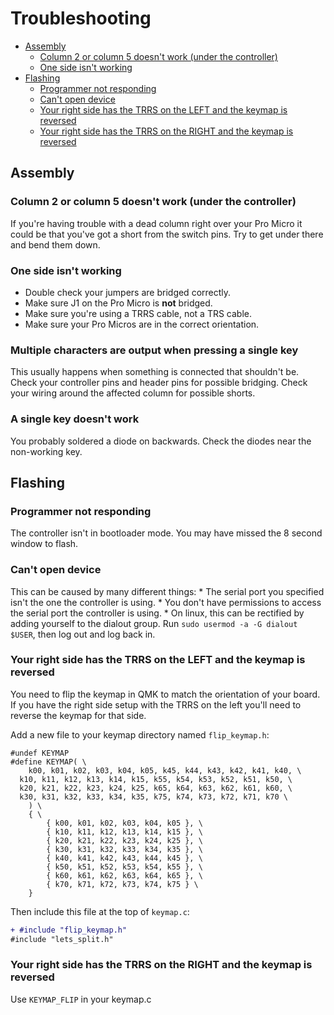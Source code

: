 # Troubleshooting

<!-- START doctoc generated TOC please keep comment here to allow auto update -->
<!-- DON'T EDIT THIS SECTION, INSTEAD RE-RUN doctoc TO UPDATE -->


- [Assembly](#assembly)
  - [Column 2 or column 5 doesn't work (under the controller)](#column-2-or-column-5-doesnt-work-under-the-controller)
  - [One side isn't working](#one-side-isnt-working)
- [Flashing](#flashing)
  - [Programmer not responding](#programmer-not-responding)
  - [Can't open device](#cant-open-device)
  - [Your right side has the TRRS on the LEFT and the keymap is reversed](#your-right-side-has-the-trrs-on-the-left-and-the-keymap-is-reversed)
  - [Your right side has the TRRS on the RIGHT and the keymap is reversed](#your-right-side-has-the-trrs-on-the-right-and-the-keymap-is-reversed)

<!-- END doctoc generated TOC please keep comment here to allow auto update -->

## Assembly

### Column 2 or column 5 doesn't work (under the controller)

If you're having trouble with a dead column right over your Pro Micro it could be that you've got a short from the switch pins. Try to get under there and bend them down.

### One side isn't working

- Double check your jumpers are bridged correctly.
- Make sure J1 on the Pro Micro is **not** bridged.
- Make sure you're using a TRRS cable, not a TRS cable.
- Make sure your Pro Micros are in the correct orientation.

### Multiple characters are output when pressing a single key

This usually happens when something is connected that shouldn't be. Check your controller pins and header pins for possible bridging. Check your wiring around the affected column for possible shorts.

### A single key doesn't work

You probably soldered a diode on backwards. Check the diodes near the non-working key.

## Flashing

### Programmer not responding

The controller isn't in bootloader mode. You may have missed the 8 second window to flash.

### Can't open device

This can be caused by many different things:
	* The serial port you specified isn't the one the controller is using.
	* You don't have permissions to access the serial port the controller is using.
	  * On linux, this can be rectified by adding yourself to the dialout group. Run `sudo usermod -a -G dialout $USER`, then log out and log back in.

### Your right side has the TRRS on the LEFT and the keymap is reversed

You need to flip the keymap in QMK to match the orientation of your board. If you have the right side setup with the TRRS on the left you'll need to reverse the keymap for that side.

Add a new file to your keymap directory named `flip_keymap.h`:
```
#undef KEYMAP
#define KEYMAP( \
	k00, k01, k02, k03, k04, k05, k45, k44, k43, k42, k41, k40, \
  k10, k11, k12, k13, k14, k15, k55, k54, k53, k52, k51, k50, \
  k20, k21, k22, k23, k24, k25, k65, k64, k63, k62, k61, k60, \
  k30, k31, k32, k33, k34, k35, k75, k74, k73, k72, k71, k70 \
	) \
	{ \
		{ k00, k01, k02, k03, k04, k05 }, \
		{ k10, k11, k12, k13, k14, k15 }, \
		{ k20, k21, k22, k23, k24, k25 }, \
		{ k30, k31, k32, k33, k34, k35 }, \
		{ k40, k41, k42, k43, k44, k45 }, \
		{ k50, k51, k52, k53, k54, k55 }, \
		{ k60, k61, k62, k63, k64, k65 }, \
		{ k70, k71, k72, k73, k74, k75 } \
	}
```

Then include this file at the top of `keymap.c`:

```diff
+ #include "flip_keymap.h"
#include "lets_split.h"
```

### Your right side has the TRRS on the RIGHT and the keymap is reversed

Use `KEYMAP_FLIP` in your keymap.c
